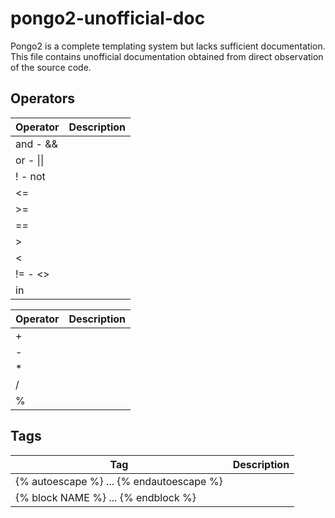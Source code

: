 # pongo2-unofficial-doc
Pongo2 is a complete templating system but lacks sufficient documentation. This file contains unofficial documentation obtained from direct observation of the source code.

## Operators

Operator | Description
---------|-------------
and - &&   |
or - \|\|    |
! - not |
<=       |
\>=       |
== |
\>  |
<  |
!= - <\> |
in |

Operator | Description
---------|------------
\+ |
\- |
\* |
/ |
% |

## Tags

Tag | Description
----|------------
{% autoescape %} ...  {% endautoescape %} |
{% block NAME %} ... {% endblock %} |
